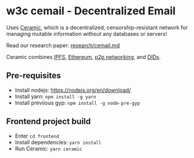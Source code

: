 # w3c cemail - Decentralized Email

Uses [Ceramic](https://ceramic.network/), which is a decentralized, censorship-resistant network for managing mutable information without any databases or servers!

Read our research paper: [research/cemail.md](research/cemail.md)

Ceramic combines [IPFS](https://ipfs.io/), [Ethereum](https://ethereum.org), [p2p networking](https://libp2p.io), and [DIDs](https://www.w3.org/TR/did-core/).

## Pre-requisites

- Install nodejs: https://nodejs.org/en/download/
- Install yarn: `npm install -g yarn`
- Install previious gyp: `npm install -g node-pre-gyp`


## Frontend project build

- Enter `cd frontend`
- Install dependencies: `yarn install`
- Run Ceramic: `yarn ceramic`